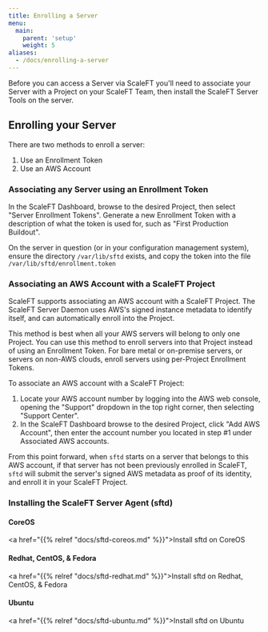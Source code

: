 ```yaml
---
title: Enrolling a Server
menu:
  main:
    parent: 'setup'
    weight: 5
aliases:
  - /docs/enrolling-a-server
---
```


Before you can access a Server via ScaleFT you'll need to associate your Server
with a Project on your ScaleFT Team, then install the ScaleFT Server Tools on
the server.

## Enrolling your Server

There are two methods to enroll a server:

1. Use an Enrollment Token
2. Use an AWS Account

### Associating any Server using an Enrollment Token

In the ScaleFT Dashboard, browse to the desired Project, then select
"Server Enrollment Tokens". Generate a new Enrollment Token with a
description of what the token is used for, such as "First Production Buildout".

On the server in question (or in your configuration management system), ensure
the directory `/var/lib/sftd` exists, and copy the token into the file
`/var/lib/sftd/enrollment.token`

### Associating an AWS Account with a ScaleFT Project

ScaleFT supports associating an AWS account with a ScaleFT Project. The ScaleFT
Server Daemon uses AWS's signed instance metadata to identify itself, and can
automatically enroll into the Project.

This method is best when all your AWS servers will belong to only one Project.
You can use this method to enroll servers into that Project instead of using an
Enrollment Token. For bare metal or on-premise servers, or servers on non-AWS
clouds, enroll servers using per-Project Enrollment Tokens.

To associate an AWS account with a ScaleFT Project:

1. Locate your AWS account number by logging into the AWS web console, opening
   the "Support" dropdown in the top right corner, then selecting "Support
   Center".
2. In the ScaleFT Dashboard browse to the desired Project, click "Add AWS Account",
   then enter the account number you located in step #1 under Associated AWS accounts.

From this point forward, when `sftd` starts on a server that belongs to this AWS
account, if that server has not been previously enrolled in ScaleFT, `sftd` will
submit the server's signed AWS metadata as proof of its identity, and enroll it
in your ScaleFT Project.

<!-- todo: link to server install docs -->

### Installing the ScaleFT Server Agent (sftd)

#### CoreOS

<a href="{{% relref "docs/sftd-coreos.md" %}}">Install sftd on CoreOS</a>

#### Redhat, CentOS, & Fedora

<a href="{{% relref "docs/sftd-redhat.md" %}}">Install sftd on Redhat, CentOS, & Fedora</a>

#### Ubuntu

<a href="{{% relref "docs/sftd-ubuntu.md" %}}">Install sftd on Ubuntu</a>
